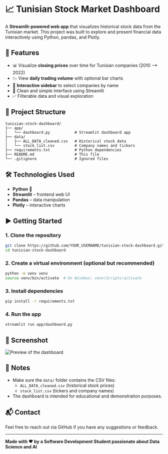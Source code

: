# 📈 Tunisian Stock Market Dashboard

A **Streamlit-powered web app** that visualizes historical stock data from the Tunisian market. This project was built to explore and present financial data interactively using Python, pandas, and Plotly.

## 🚀 Features

- 📊 Visualize **closing prices** over time for Tunisian companies  (2010 --> 2022)
- 📉 View **daily trading volume** with optional bar charts  
- 🔎 **Interactive sidebar** to select companies by name  
- 📅 Clean and simple interface using Streamlit  
- ✅ Filterable data and visual exploration  

## 📂 Project Structure

```
tunisian-stock-dashboard/
├── app/
│   └── dashboard.py           # Streamlit dashboard app
├── data/
│   ├── ALL_DATA_cleaned.csv   # Historical stock data
│   └── stock_list.csv         # Company names and tickers
├── requirements.txt           # Python dependencies
├── README.md                  # This file
└── .gitignore                 # Ignored files
```

## 🛠️ Technologies Used

- **Python** 🐍  
- **Streamlit** – frontend web UI  
- **Pandas** – data manipulation  
- **Plotly** – interactive charts  

## ▶️ Getting Started

### 1. Clone the repository

```bash
git clone https://github.com/YOUR_USERNAME/tunisian-stock-dashboard.git
cd tunisian-stock-dashboard
```

### 2. Create a virtual environment (optional but recommended)

```bash
python -m venv venv
source venv/bin/activate  # On Windows: venv\Scripts\activate
```

### 3. Install dependencies

```bash
pip install -r requirements.txt
```

### 4. Run the app

```bash
streamlit run app/dashboard.py
```

## 📸 Screenshot

![Preview of the dashboard](preview.png)

## 📌 Notes

- Make sure the `data/` folder contains the CSV files:  
  - `ALL_DATA_cleaned.csv` (historical stock prices)  
  - `stock_list.csv` (tickers and company names)  
- The dashboard is intended for educational and demonstration purposes.

## 📬 Contact

Feel free to reach out via GitHub if you have any suggestions or feedback.

---

**Made with ❤️ by a Software Development Student passionate about Data Science and AI**
